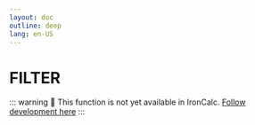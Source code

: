 ```yaml
---
layout: doc
outline: deep
lang: en-US
---
```


# FILTER

::: warning
🚧 This function is not yet available in IronCalc.
[Follow development here](https://github.com/ironcalc/IronCalc/labels/Functions)
:::
